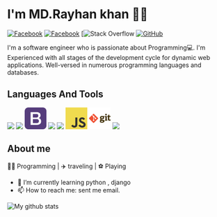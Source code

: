 # I'm MD.Rayhan khan 👨‍💻
<a href="https://www.facebook.com/mohammad.rayhan.827" target="_blank"><img src="https://img.shields.io/badge/Facebook-%231877F2.svg?&style=flat-square&logo=facebook&logoColor=white" alt="Facebook"></a>
<a href="https://www.linkedin.com/in/rayhun-khan-385877145/" target="_blank"><img src="https://i.postimg.cc/FF8rPskr/70-701692-python-programming-logo-python-programming-language-png.jpg" alt="Facebook"></a>
[![Stack Overflow](https://img.shields.io/badge/-Stack%20Overflow-222222?style=flat-square&logo=stack-overflow&logoColor=white&link=https://stackoverflow.com/users/11375431/mohammad-rayhun?tab=profile)
[![GitHub](https://img.shields.io/badge/-GitHub-181717?style=flat-square&logo=github&link=https://github.com/Rayhun/)](https://github.com/Rayhun/)

I'm a software engineer who is passionate about Programming💻. I'm Experienced with all stages of the development cycle for dynamic web applications. Well-versed in numerous programming languages and databases.

## Languages And Tools

<code><img height="50" src="https://camo.githubusercontent.com/f72f377226de9f17aa8de60aacd287069503c807/68747470733a2f2f63646e2e737667706f726e2e636f6d2f6c6f676f732f68746d6c2d352e737667"></code>
<code><img height="50" src="https://camo.githubusercontent.com/f68dff6e71f5f47d3cbb727b0112b162b2cf32a1/68747470733a2f2f63646e2e737667706f726e2e636f6d2f6c6f676f732f6373732d332e737667"></code>
<code><img height="50" src="https://raw.githubusercontent.com/github/explore/80688e429a7d4ef2fca1e82350fe8e3517d3494d/topics/bootstrap/bootstrap.png"></code>
<code><img height="50" src="https://i.postimg.cc/65xdkKDK/ap4924y2.jpg"></code>
<code><img height="50" src="https://i.postimg.cc/t4j7RC5q/70-701692-python-programming-logo-python-programming-language-png.jpg"></code>
<code><img height="50" src="https://raw.githubusercontent.com/github/explore/80688e429a7d4ef2fca1e82350fe8e3517d3494d/topics/javascript/javascript.png"></code>
<code><img height="50" src="https://raw.githubusercontent.com/github/explore/80688e429a7d4ef2fca1e82350fe8e3517d3494d/topics/git/git.png"></code>
<code><img height="50" src="https://camo.githubusercontent.com/66a1645d7bba4fb68b45ecb54d914787c6c61fb1/68747470733a2f2f6173736574732e676574706f73746d616e2e636f6d2f636f6d6d6f6e2d73686172652f706f73746d616e2d6c6f676f2d686f72697a6f6e74616c2d333230783133322e706e67"></code>
## About me

👨‍💻 Programming | ✈️ traveling | ⚽ Playing

- 🌱 I’m currently learning python , django
- 📫 How to reach me: sent me email.


![My github stats](https://github-readme-stats.vercel.app/api?username=Rayhun&show_icons=true&hide_border=true)
